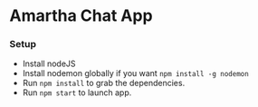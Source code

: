 # Amartha Chat App

### Setup

* Install nodeJS
* Install nodemon globally if you want
`npm install -g nodemon`
* Run `npm install` to grab the dependencies.
* Run `npm start` to launch app.